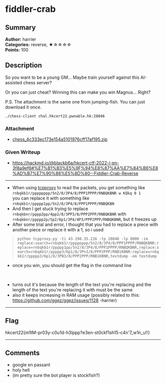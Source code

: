 fiddler-crab
===
## Summary
**Author:** harrier  
**Categories:** reverse, ★☆☆☆☆  
**Points:** 100

## Description

So you want to be a young GM... Maybe train yourself against this AI-assisted chess server?

Or you can just cheat? Winning this can make you win Magnus... Right?

P.S. The attachment is the same one from jumping-fish. You can just download it once.

`./chess-client chal.hkcert22.pwnable.hk:28046`

### Attachment

- [chess_4c333ec173e154a5101976cff17af195.zip](https://github.com/T0x1cL/t0x1cl.github.io/raw/writeup/chess_4c333ec173e154a5101976cff17af195.zip)



### Given Writeup

- https://hackmd.io/@blackb6a/hkcert-ctf-2022-i-en-3f8a9ef6#%E7%B1%B3%E5%9F%94%E8%87%AA%E7%84%B6%E8%AD%B7%E7%90%86%E5%8D%80--Fiddler-Crab-Reverse

---

- When using [tcpproxy](https://github.com/ickerwx/tcpproxy) to read the packets, you get something like  
 `rnbqkb1r/pppppppp/5n2/8/3P4/8/PPP1PPPP/RNBQKBNR w KQkq 0 1`  
  you can replace it with something like `rnbqkb1r/ppppp1pp/5n2/8/3P4/8/PPP1PPPP/RNBQKBN`
- And then I get stuck trying to replace `rnbqkbnr/pppp2pp/4pp2/8/3PP3/8/PPP2PPP/RNBQKBNR` with   
 `rnbqkbnr/ppppp2p/5p2/6p1/3P4/4P3/PPP2PPP/RNBQKBNR`, but it freezes up
- After some trial and error, I thought that you had to replace a piece with another piece or replace it with a 1, so i used
> ```python tcpproxy.py -ti 43.198.35.216 -tp 28046 -lp 8000 -im replace:search=rnbqkb1r/pppppppp/5n2/8/3P4/8/PPP1PPPP/RNBQKBNR:replace=rnbqkb1r/ppppp1pp/5n2/8/3P4/8/PPP1PPPP/RNBQKBNR,replace:search=rnbqkb1r/ppppp3/6p1/8/3Pn3/8/PPP2PPP/RNB1KBNR:replace=rnbqkb1r/ppppp3/6p1/8/3PB3/8/PPP2PPP/RNB1KBNR,textdump -om textdump ```
- once you win, you should get the flag in the command line

&#x200B;
- turns out it's because the length of the text you're replacing and the length of the text you're replacing it with must be the same  
- also it keeps increasing in RAM usage (possibly related to this: https://github.com/ggez/ggez/issues/1128 -harrier)
---
## Flag
hkcert22{m1tM-pr03y-c0u1d-h3lppp?e3en-st0ckf1sh15-c4n'7_w1n_u!!}

---
## Comments
- google en passant  
- holy hell
- (im pretty sure the bot player is stockfish?)

